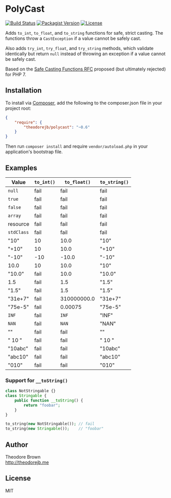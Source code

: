 # PolyCast

[![Build Status](https://travis-ci.org/theodorejb/PolyCast.svg?branch=master)](https://travis-ci.org/theodorejb/PolyCast) [![Packagist Version](https://img.shields.io/packagist/v/theodorejb/polycast.svg)](https://packagist.org/packages/theodorejb/polycast) [![License](https://img.shields.io/packagist/l/theodorejb/polycast.svg)](LICENSE.md)

Adds `to_int`, `to_float`, and `to_string` functions for safe, strict casting.
The functions throw a `CastException` if a value cannot be safely cast.

Also adds `try_int`, `try_float`, and `try_string` methods, which validate identically
but return `null` instead of throwing an exception if a value cannot be safely cast.

Based on the [Safe Casting Functions RFC](https://wiki.php.net/rfc/safe_cast)
proposed (but ultimately rejected) for PHP 7.

## Installation

To install via [Composer](https://getcomposer.org/),
add the following to the composer.json file in your project root:

```json
{
    "require": {
        "theodorejb/polycast": "~0.6"
    }
}
```

Then run `composer install` and require `vendor/autoload.php`
in your application's bootstrap file.

## Examples

Value      | `to_int()` | `to_float()` | `to_string()`
---------- | ---------- | ------------ | -------------
`null`     | fail       | fail         | fail
`true`     | fail       | fail         | fail
`false`    | fail       | fail         | fail
`array`    | fail       | fail         | fail
resource   | fail       | fail         | fail
`stdClass` | fail       | fail         | fail
"10"       | 10         | 10.0         | "10"
"+10"      | 10         | 10.0         | "+10"
"-10"      | -10        | -10.0        | "-10"
10.0       | 10         | 10.0         | "10"
"10.0"     | fail       | 10.0         | "10.0"
1.5        | fail       | 1.5          | "1.5"
"1.5"      | fail       | 1.5          | "1.5"
"31e+7"    | fail       | 310000000.0  | "31e+7"
"75e-5"    | fail       | 0.00075      | "75e-5"
`INF`      | fail       | `INF`        | "INF"
`NAN`      | fail       | `NAN`        | "NAN"
""         | fail       | fail         | ""
"   10   " | fail       | fail         | "   10   "
"10abc"    | fail       | fail         | "10abc"
"abc10"    | fail       | fail         | "abc10"
"010"      | fail       | fail         | "010"

### Support for `__toString()`

```php
class NotStringable {}
class Stringable {
    public function __toString() {
        return "foobar";
    }
}

to_string(new NotStringable()); // fail
to_string(new Stringable());    // "foobar"
```

## Author

Theodore Brown  
<http://theodorejb.me>

## License

MIT
